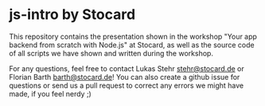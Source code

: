 # js-intro by Stocard

This repository contains the presentation shown in the workshop "Your app backend from scratch with Node.js" at Stocard, as well as the source code of all scripts we have shown and written during the workshop.

For any questions, feel free to contact Lukas Stehr <stehr@stocard.de> or Florian Barth <barth@stocard.de>! You can also create a github issue for questions or send us a pull request to correct any errors we might have made, if you feel nerdy ;)